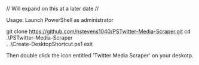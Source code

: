 // Will expand on this at a later date //

Usage:
Launch PowerShell as administrator

git clone https://github.com/nstevens1040/PSTwitter-Media-Scraper.git
cd .\PSTwitter-Media-Scraper\
. .\Create-DesktopShortcut.ps1
exit

Then double click the icon entitled 'Twitter Media Scraper' on your deskotp.
